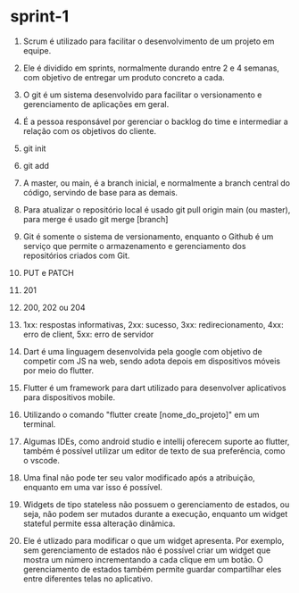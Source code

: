 # sprint-1

1) Scrum é utilizado para facilitar o desenvolvimento de um projeto em equipe.

2) Ele é dividido em sprints, normalmente durando entre 2 e 4 semanas, com objetivo de entregar um produto concreto a cada.

3) O git é um sistema desenvolvido para facilitar o versionamento e gerenciamento de aplicações em geral.

4) É a pessoa responsável por gerenciar o backlog do time e intermediar a relação com os objetivos do cliente.

5) git init

6) git add

7) A master, ou main, é a branch inicial, e normalmente a branch central do código, servindo de base para as demais.

8) Para atualizar o repositório local é usado git pull origin main (ou master), para merge é usado git merge [branch]

9) Git é somente o sistema de versionamento, enquanto o Github é um serviço que permite o armazenamento e gerenciamento dos repositórios criados com Git.

10) PUT e PATCH

11) 201

12) 200, 202 ou 204

13) 1xx: respostas informativas, 2xx: sucesso, 3xx: redirecionamento, 4xx: erro de client, 5xx: erro de servidor

14) Dart é uma linguagem desenvolvida pela google com objetivo de competir com JS na web, sendo adota depois em dispositivos móveis por meio do flutter.

15) Flutter é um framework para dart utilizado para desenvolver aplicativos para dispositivos mobile.

16) Utilizando o comando "flutter create [nome_do_projeto]" em um terminal.

17) Algumas IDEs, como android studio e intellij oferecem suporte ao flutter, também é possível utilizar um editor de texto de sua preferência, como o vscode.

18) Uma final não pode ter seu valor modificado após a atribuição, enquanto em uma var isso é possível.

19) Widgets de tipo stateless não possuem o gerenciamento de estados, ou seja, não podem ser mutados durante a execução, enquanto um widget stateful permite essa alteração dinâmica.

20) Ele é utlizado para modificar o que um widget apresenta. Por exemplo, sem gerenciamento de estados não é possível criar um widget que mostra um número incrementando a cada clique em um botão. O gerenciamento de estados também permite guardar compartilhar eles entre diferentes telas no aplicativo.

